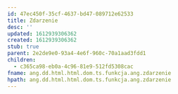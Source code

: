 ```yaml
---
id: 47ec450f-35cf-4637-bd47-089712e62533
title: Zdarzenie
desc: ''
updated: 1612939306362
created: 1612939306362
stub: true
parent: 2e2de9e0-93a4-4e6f-960c-70a1aad3fdd1
children:
  - c365ca98-eb0a-4c96-81e9-512fd5308cac
fname: ang.dd.html.html.dom.ts.funkcja.ang.zdarzenie
hpath: ang.dd.html.html.dom.ts.funkcja.ang.zdarzenie
---
```



